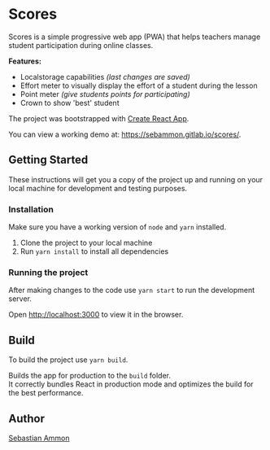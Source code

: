 # Scores
Scores is a simple progressive web app (PWA) that helps teachers manage student participation during online classes. <br/>

**Features:**
* Localstorage capabilities *(last changes are saved)*
* Effort meter to visually display the effort of a student during the lesson
* Point meter *(give students points for participating)*
* Crown to show 'best' student

The project was bootstrapped with [Create React App](https://github.com/facebook/create-react-app).

You can view a working demo at: https://sebammon.gitlab.io/scores/.

## Getting Started
These instructions will get you a copy of the project up and running on your local machine for development and testing purposes.

### Installation
Make sure you have a working version of `node` and `yarn` installed.

1. Clone the project to your local machine
2. Run `yarn install` to install all dependencies

### Running the project
After making changes to the code use `yarn start` to run the development server.

Open [http://localhost:3000](http://localhost:3000) to view it in the browser.

## Build
To build the project use `yarn build`.

Builds the app for production to the `build` folder. <br/>
It correctly bundles React in production mode and optimizes the build for the best performance.

## Author
[Sebastian Ammon](https://gitlab.com/sebammon/)